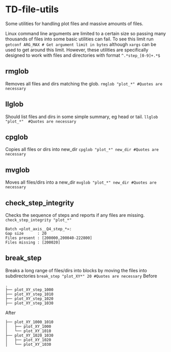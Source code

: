 # TD-file-utils
Some utilities for handling plot files and massive amounts of files.

Linux command line arguments are limited to a certain size so passing many thousands of files into some basic utilities can fail.  To see this limit run ```getconf ARG_MAX # Get argument limit in bytes``` although ```xargs``` can be used to get around this limit.  However, these utilities are specifically designed to work with files and directories with format ```^.*step_[0-9]+.*$```


## rmglob
Removes all files and dirs matching the glob.
```rmglob "plot_*" #Quotes are necessary```

## llglob
Should list files and dirs in some simple summary, eg head or tail.
```llglob "plot_*"  #Quotes are necessary```

## cpglob
Copies all files or dirs into new_dir
```cpglob "plot_*" new_dir #Quotes are necessary```

## mvglob
Moves all files/dirs into a new_dir
```mvglob "plot_*" new_dir #Quotes are necessary```

## check_step_integrity
Checks the sequence of steps and reports if any files are missing.
```check_step_integrity "plot_*"```

```
Batch «plot_axis__Q4_step_*»:
Gap size      : 20
Files present : [200000,200040-222800]
Files missing : [200020]
```

## break_step
Breaks a long range of files/dirs into blocks by moving the files into subdirectories
```break_step "plot_XY*" 20 #Quotes are necessary```
Before
```
.
├── plot_XY_step_1000
├── plot_XY_step_1010
├── plot_XY_step_1020
├── plot_XY_step_1030
```
After
```
├── plot_XY_1000_1010
│   ├── plot_XY_1000
│   └── plot_XY_1010
├── plot_XY_1020_1030
│   ├── plot_XY_1020
│   └── plot_XY_1030
```




